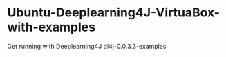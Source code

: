 # Ubuntu-Deeplearning4J-VirtuaBox-with-examples
Get running with Deeplearning4J dl4j-0.0.3.3-examples
